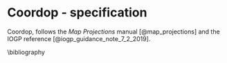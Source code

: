 # Coordop - specification

Coordop, follows the *Map Projections* manual [@map_projections] and the IOGP reference [@iogp_guidance_note_7_2_2019].

\bibliography
